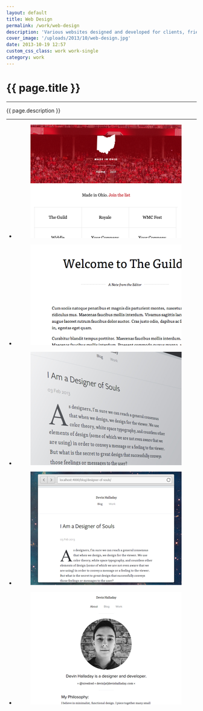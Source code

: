 ```yaml
---
layout: default
title: Web Design
permalink: /work/web-design
description: 'Various websites designed and developed for clients, friends and studio projects.'
cover_image: '/uploads/2013/10/web-design.jpg'
date: 2013-10-19 12:57
custom_css_class: work work-single
category: work
---
```

<h1>{{ page.title }}</h1>
<hr>
<p class="lead">{{ page.description }}</p>
<hr>
<ul class="small-block-grid-1">
  <li>
    <figure><img src="/uploads/2013/10/made_in_ohio.jpg" alt="Made in Ohio"></figure>
  </li>
  <li>
    <figure><img src="/uploads/2013/10/welcome-to-the-guild.png" alt="Welcome to The Guild"></figure>
  </li>
  <li>
    <figure><img src="/uploads/2013/10/devin-halladay-v1.jpg" alt="devinhalladay.com v1"></figure>
  </li>
  <li>
    <figure><img src="/uploads/2013/10/website_shot-v1.jpg" alt="devinhalladay.com v1"></figure>
  </li>
  <li>
    <figure><img src="/uploads/2013/10/devinhalladay-1-2.jpg" alt="devinhalladay.com v1"></figure>
  </li>
</ul>
